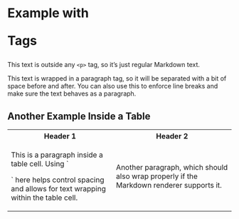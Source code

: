 # Example with <p> Tags

This text is outside any `<p>` tag, so it’s just regular Markdown text.

<p>This text is wrapped in a paragraph tag, so it will be separated with a bit of space before and after. You can also use this to enforce line breaks and make sure the text behaves as a paragraph.</p>

## Another Example Inside a Table

<table>
    <tr>
        <th>Header 1</th>
        <th>Header 2</th>
    </tr>
    <tr>
        <td><p>This is a paragraph inside a table cell. Using `<p>` here helps control spacing and allows for text wrapping within the table cell.</p></td>
        <td><p>Another paragraph, which should also wrap properly if the Markdown renderer supports it.</p></td>
    </tr>
</table>
